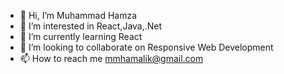 - 👋 Hi, I’m Muhammad Hamza
- 👀 I’m interested in React,Java,.Net
- 🌱 I’m currently learning React
- 💞️ I’m looking to collaborate on Responsive Web Development
- 📫 How to reach me mmhamalik@gmail.com

<!---
MmhaHamza/MmhaHamza is a ✨ special ✨ repository because its `README.md` (this file) appears on your GitHub profile.
You can click the Preview link to take a look at your changes.
--->
